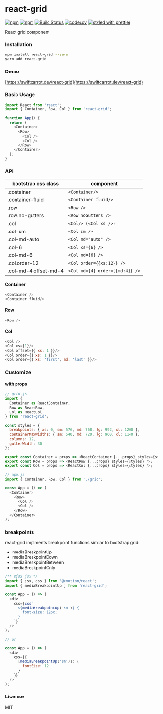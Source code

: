 # react-grid

[![npm](https://img.shields.io/npm/v/react-grid.svg)](https://www.npmjs.com/package/react-grid)
[![npm](https://img.shields.io/npm/dm/react-grid.svg)](https://www.npmjs.com/package/react-grid)
[![Build Status](https://travis-ci.org/swiftcarrot/react-grid.svg?branch=master)](https://travis-ci.org/swiftcarrot/react-grid)
[![codecov](https://codecov.io/gh/swiftcarrot/react-grid/branch/master/graph/badge.svg)](https://codecov.io/gh/swiftcarrot/react-grid)
[![styled with prettier](https://img.shields.io/badge/styled_with-prettier-ff69b4.svg)](https://github.com/prettier/prettier)

React grid component

### Installation

```sh
npm install react-grid --save
yarn add react-grid
```

### Demo

[https://swiftcarrot.dev/react-grid](https://swiftcarrot.dev/react-grid)

### Basic Usage

```javascript
import React from 'react';
import { Container, Row, Col } from 'react-grid';

function App() {
  return (
    <Container>
      <Row>
        <Col />
        <Col />
      </Row>
    </Container>
  );
}
```

### API

| bootstrap css class   | component                       |
| --------------------- | ------------------------------- |
| .container            | `<Container/>`                  |
| .container-fluid      | `<Container fluid/>`            |
| .row                  | `<Row />`                       |
| .row.no-gutters       | `<Row noGutters />`             |
| .col                  | `<Col/> (<Col xs />)`           |
| .col-sm               | `<Col sm />`                    |
| .col-md-auto          | `<Col md="auto" />`             |
| .col-6                | `<Col xs={6} />`                |
| .col-md-6             | `<Col md={6} />`                |
| .col.order-12         | `<Col order={{xs:12}} />`       |
| .col-md-4.offset-md-4 | `<Col md={4} order={{md:4}} />` |

#### Container

```javascript
<Container />
<Container fluid/>
```

#### Row

```javascript
<Row />
```

#### Col

```javascript
<Col />
<Col xs={1}/>
<Col offset={{ xs: 1 }}/>
<Col order={{ xs: 1 }}/>
<Col order={{ xs: 'first', md: 'last' }}/>
```

### Customize

#### with props

```javascript
// grid.js
import {
  Container as ReactContainer,
  Row as ReactRow,
  Col as ReactCol
} from 'react-grid';

const styles = {
  breakpoints: { xs: 0, sm: 576, md: 768, lg: 992, xl: 1200 },
  containerMaxWidths: { sm: 540, md: 720, lg: 960, xl: 1140 },
  columns: 12,
  gutterWidth: 30
};

export const Container = props => <ReactContainer {...props} styles={styles} />;
export const Row = props => <ReactRow {...props} styles={styles} />;
export const Col = props => <ReactCol {...props} styles={styles} />;

// app.js
import { Container, Row, Col } from './grid';

const App = () => (
  <Container>
    <Row>
      <Col />
      <Col />
    </Row>
  </Container>
);
```

### breakpoints

react-grid implments breakpoint functions similar to bootstrap grid:

- mediaBreakpointUp
- mediaBreakpointDown
- mediaBreakpointBetween
- mediaBreakpointOnly

```javascript
/** @jsx jsx */
import { jsx, css } from '@emotion/react';
import { mediaBreakpointUp } from 'react-grid';

const App = () => (
  <div
    css={css`
      ${mediaBreakpointUp('sm')} {
        font-size: 12px;
      }
    `}
  />
);

// or

const App = () => (
  <div
    css={{
      [mediaBreakpointUp('sm')]: {
        fontSize: 12
      }
    }}
  />
);
```

### License

MIT
